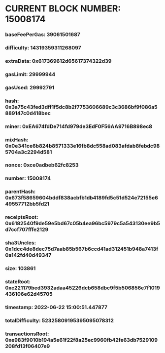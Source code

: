 # CURRENT BLOCK NUMBER: 15008174

### baseFeePerGas: 39061501687
### difficulty: 14319359311268097
### extraData: 0x617369612d65617374322d39
### gasLimit: 29999944
### gasUsed: 29992791
### hash: 0x3a75c43fed3dff1f5dc8b2f7753606689c3c3686bf9f086a5889147c0d418bec
### miner: 0xEA674fdDe714fd979de3EdF0F56AA9716B898ec8
### mixHash: 0x0e341ce6b824b8571333e16fb8dc558ad083afdab8febdc985704a3c2294d581
### nonce: 0xce0adbeb62fc8253
### number: 15008174
### parentHash: 0x673f58659604bddf838acbfb1db4189fd5c51d524e72155e649557712bb5fd21
### receiptsRoot: 0x6182540f9de59e5bd67c05b4ea96bc5979c5a543130ee9b5d7ccf707fffe2129
### sha3Uncles: 0x1dcc4de8dec75d7aab85b567b6ccd41ad312451b948a7413f0a142fd40d49347
### size: 103861
### stateRoot: 0xc221179bed3932adaa45226dcb658dbc9f5b506856e7f1019436106e62d45705
### timestamp: 2022-06-22 15:00:51.447877
### totalDifficulty: 52325809195395095078312
### transactionsRoot: 0xe983f9010b194a5e61f22f8a25ec9960fb42fe63db7529109208fd13f06407e9
